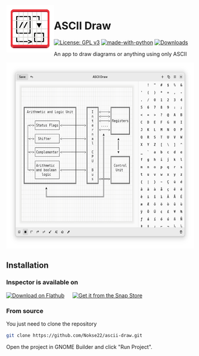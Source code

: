 <img height="128" src="data/icons/hicolor/scalable/apps/io.github.nokse22.asciidraw.svg" align="left"/>

# ASCII Draw
  [![License: GPL v3](https://img.shields.io/badge/License-GPLv3-blue.svg)](https://www.gnu.org/licenses/gpl-3.0)
  [![made-with-python](https://img.shields.io/badge/Made%20with-Python-ff7b3f.svg)](https://www.python.org/)
  [![Downloads](https://img.shields.io/badge/dynamic/json?color=brightgreen&label=Flathub%20Downloads&query=%24.installs_total&url=https%3A%2F%2Fflathub.org%2Fapi%2Fv2%2Fstats%2Fio.github.nokse22.asciidraw)](https://flathub.org/apps/details/io.github.nokse22.asciidraw)
  
  <p>
    An app to draw diagrams or anything using only ASCII
	</p>

  <div align="center">
  <img src="data/resources/screenshot 1.png" height="500"/>
  </div>

## Installation
### Inspector is available on
<a href='https://flathub.org/apps/io.github.nokse22.asciidraw'><img height='80' alt='Download on Flathub' src='https://dl.flathub.org/assets/badges/flathub-badge-en.png'/></a>
<h>&emsp;</h> <a href="https://snapcraft.io/ascii-draw"><img height='80' alt="Get it from the Snap Store" src="https://snapcraft.io/static/images/badges/en/snap-store-black.svg"/></a>

### From source

You just need to clone the repository

```sh
git clone https://github.com/Nokse22/ascii-draw.git
```

Open the project in GNOME Builder and click "Run Project".
